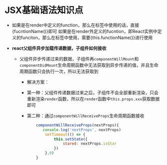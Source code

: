 # JSX基础语法知识点
- 如果是在render中定义的function，那么在标签中使用的话，直接{fucntionName()}即可
  如果是在render外定义的fucntion，即React实例中定义的funciton，那么在标签中使用，需要{this.functionName()}进行使用
  
- **react父组件异步加载传递数据，子组件如何接收**

  - 父组件异步传递过来的数据，子组件再`componentWillMount`和`componentDidMount`生命周期函数中无法获取到异步传递的值，并且生命周期函数只会执行一次，所以无法获取到

    - 解决方案：

    - 第一种：父组件传递数据过来之后，子组件不会全部重新渲染，只会重新渲染`render`函数，所以在`render`函数中`this.props.xxx`获取数据即可

    - 第二种：通过`componentWillReceiveProps`生命周期函数接收

      ```js
          componentWillReceiveProps(nextProps){
             console.log('nextProps', nextProps)
              setTimeout(() => {
                  this.setState({
                      stared: nextProps.isStar
                  })
              },0)
          }
      ```

      

